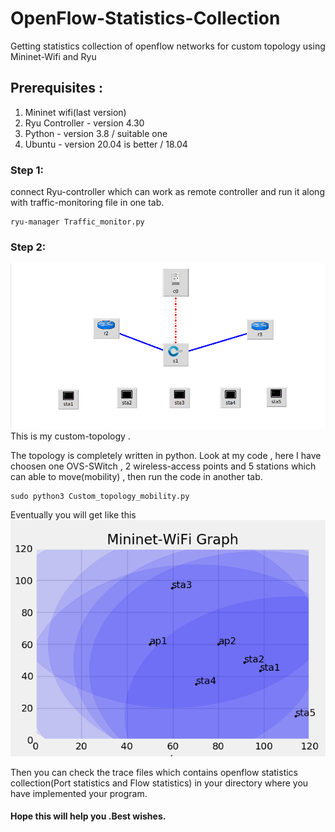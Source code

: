 # OpenFlow-Statistics-Collection
Getting statistics collection of openflow networks for custom topology using Mininet-Wifi and Ryu 

## Prerequisites :
1. Mininet wifi(last version)
2. Ryu Controller - version 4.30
3. Python - version 3.8 / suitable one
4. Ubuntu - version 20.04 is better / 18.04 

### Step 1:
connect Ryu-controller which can work as remote controller and run it along with traffic-monitoring file in one tab.

```
ryu-manager Traffic_monitor.py
```


### Step 2: 
![alt text](https://github.com/JenushanthAts/OpenFlow-Statistics-Collection/blob/master/mytopology.png?raw=true)
This is my custom-topology .

The topology is completely written in python. Look at my code , here I have choosen one OVS-SWitch , 2 wireless-access points and 5 stations which can able to move(mobility) , then run the code in another tab.

```
sudo python3 Custom_topology_mobility.py
```

Eventually you will get like this
![alt text](https://github.com/JenushanthAts/OpenFlow-Statistics-Collection/blob/master/Figure_1.png?raw=true)



Then you can check the trace files which contains openflow statistics collection(Port statistics and Flow statistics) in your directory where you have implemented your program.


#### Hope this will help you .Best wishes.







